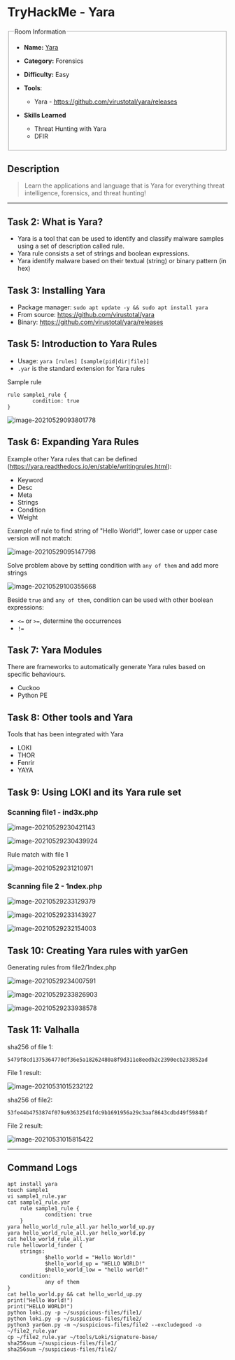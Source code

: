 # TryHackMe - Yara

<fieldset>

<legend>Room Information</legend>

- **Name:** [Yara](https://tryhackme.com/room/yara)

- **Category:** Forensics

- **Difficulty:** Easy

- **Tools**:
  - Yara - https://github.com/virustotal/yara/releases
  
- **Skills Learned**
  - Threat Hunting with Yara
  - DFIR

</fieldset>

## Description

> Learn the applications and language that is Yara for everything threat intelligence, forensics, and threat hunting!

---

## Task 2: What is Yara?

- Yara is a tool that can be used to identify and classify malware samples using a set of description called rule.
- Yara rule consists a set of strings and boolean expressions.
- Yara identify malware based on their textual (string) or binary pattern (in hex)

## Task 3: Installing Yara

- Package manager: `sudo apt update -y && sudo apt install yara`
- From source:   https://github.com/virustotal/yara
- Binary:  https://github.com/virustotal/yara/releases

## Task 5: Introduction to  Yara Rules

- Usage: `yara [rules] [sample(pid|dir|file)]`
- `.yar` is the standard extension for Yara rules

Sample rule

```
rule sample1_rule {
        condition: true
}
```

![image-20210529093801778](_resources/image-20210529093801778.png)

## Task 6:  Expanding Yara Rules

Example other Yara rules that can be defined (https://yara.readthedocs.io/en/stable/writingrules.html):

- Keyword
- Desc
- Meta
- Strings
- Condition
- Weight

Example of rule to find string of "Hello World!", lower case or upper case version will not match:

![image-20210529095147798](_resources/image-20210529095147798.png)

Solve problem above by setting condition with `any of them` and add more strings

![image-20210529100355668](_resources/image-20210529100355668.png)

Beside `true` and `any of them`, condition can be used with other boolean expressions:

- `<=` or `>=`, determine the occurrences
- `!=`

## Task 7: Yara Modules

There are frameworks to automatically generate Yara rules based on specific behaviours.

- Cuckoo
- Python PE

## Task 8: Other tools and Yara

Tools that has been integrated with Yara

- LOKI
- THOR
- Fenrir
- YAYA

## Task 9: Using LOKI and its Yara rule set

### Scanning file1 - ind3x.php

![image-20210529230421143](_resources/image-20210529230421143.png)

![image-20210529230439924](_resources/image-20210529230439924.png)  

Rule match with file 1

![image-20210529231210971](_resources/image-20210529231210971.png)

### Scanning file 2 - 1ndex.php

![image-20210529233129379](_resources/image-20210529233129379.png)

![image-20210529233143927](_resources/image-20210529233143927.png)

![image-20210529232154003](_resources/image-20210529232154003.png)

## Task 10: Creating Yara rules with yarGen

Generating rules from file2/1ndex.php

![image-20210529234007591](_resources/image-20210529234007591.png)

![image-20210529233826903](_resources/image-20210529233826903.png)

![image-20210529233938578](_resources/image-20210529233938578.png)

## Task 11:  Valhalla 

sha256 of file 1:

```
5479f8cd1375364770df36e5a18262480a8f9d311e8eedb2c2390ecb233852ad 
```

File 1 result:

![image-20210531015232122](_resources/image-20210531015232122.png)

sha256 of file2:

```
53fe44b4753874f079a936325d1fdc9b1691956a29c3aaf8643cdbd49f5984bf
```

File 2 result:

![image-20210531015815422](_resources/image-20210531015815422.png)



---

## Command Logs

```
apt install yara
touch sample1
vi sample1_rule.yar
cat sample1_rule.yar
    rule sample1_rule {
            condition: true
    }
yara hello_world_rule_all.yar hello_world_up.py
yara hello_world_rule_all.yar hello_world.py
cat hello_world_rule_all.yar
rule helloworld_finder {
    strings:
            $hello_world = "Hello World!"
            $hello_world_up = "HELLO WORLD!"
            $hello_world_low = "hello world!"
    condition:
            any of them
}
cat hello_world.py && cat hello_world_up.py
print("Hello World!")
print("HELLO WORLD!")
python loki.py -p ~/suspicious-files/file1/
python loki.py -p ~/suspicious-files/file2/
python3 yarGen.py -m ~/suspicious-files/file2 --excludegood -o ~/file2_rule.yar
cp ~/file2_rule.yar ~/tools/Loki/signature-base/
sha256sum ~/suspicious-files/file1/
sha256sum ~/suspicious-files/file2/
```



